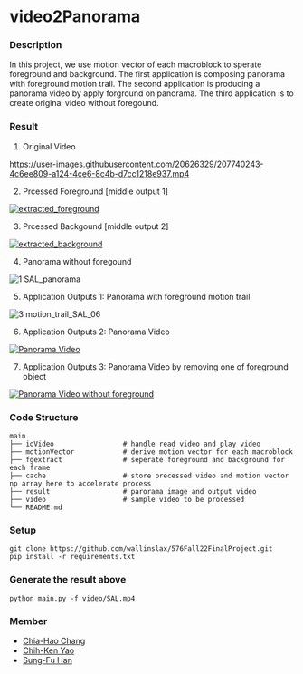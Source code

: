 # video2Panorama
### Description
In this project, we use motion vector of each macroblock to sperate foreground and background.
The first application is composing panorama with foreground motion trail.
The second application is producing a panorama video by apply forground on panorama.
The third application is to create original video without foregound.

### Result
1. Original Video

https://user-images.githubusercontent.com/20626329/207740243-4c6ee809-a124-4ce6-8c4b-d7cc1218e937.mp4

2. Prcessed Foreground [middle output 1]

[![extracted_foreground](https://img.youtube.com/vi/E1ky-vNfdNk/0.jpg)](https://www.youtube.com/watch?v=E1ky-vNfdNk)

3. Prcessed Backgound [middle output 2]

[![extracted_background](https://img.youtube.com/vi/y3mnn0xp6GE/0.jpg)](https://www.youtube.com/watch?v=y3mnn0xp6GE)

4. Panorama without foregound

![1  SAL_panorama](https://user-images.githubusercontent.com/20626329/207740803-495cced0-8cf7-47df-a1c3-5cb194c54f6a.jpg)


5. Application Outputs 1:  Panorama with foreground motion trail

![3  motion_trail_SAL_06](https://user-images.githubusercontent.com/20626329/207740950-bd4d3ac5-32c7-42f5-9d20-5fc53eddadab.jpg)

6. Application Outputs 2:  Panorama Video

[![Panorama Video](https://img.youtube.com/vi/eDN6vLwOlA4/0.jpg)](https://www.youtube.com/watch?v=eDN6vLwOlA4)

7. Application Outputs 3:  Panorama Video by removing one of foreground object

[![Panorama Video without foreground](https://img.youtube.com/vi/GoLkilTI9Zg/0.jpg)](https://www.youtube.com/watch?v=GoLkilTI9Zg)


### Code Structure

    main
    ├── ioVideo                 # handle read video and play video
    ├── motionVector            # derive motion vector for each macroblock
    ├── fgextract               # seperate foreground and background for each frame
    ├── cache                   # store precessed video and motion vector np array here to accelerate process
    ├── result                  # parorama image and output video
    ├── video                   # sample video to be processed
    └── README.md

### Setup
    git clone https://github.com/wallinslax/576Fall22FinalProject.git
    pip install -r requirements.txt

### Generate the result above
    python main.py -f video/SAL.mp4
    
### Member
- [Chia-Hao Chang](https://www.linkedin.com/in/chia-hao-chang/)
- [Chih-Ken Yao](https://www.linkedin.com/in/chih-ken-yao/)
- [Sung-Fu Han](linkedin.com/in/sungfuhan/)
